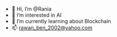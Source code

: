 - 👋 Hi, I’m @Rania
- 👀 I’m interested in AI
- 🌱 I’m currently learning about Blockchain 
- 📫 rawan_ben_2002@yahoo.com

<!---
Raniya123/Raniya123 is a ✨ special ✨ repository because its `README.md` (this file) appears on your GitHub profile.
You can click the Preview link to take a look at your changes.
--->
